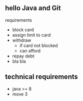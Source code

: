 hello Java and Git
------------------

requirements
- block card
- assign limit to card
- withdraw
    - if card not blocked
    - can afford
- repay debt
- bla bla


technical requirements
----------------------
- java >= 8
- move 3